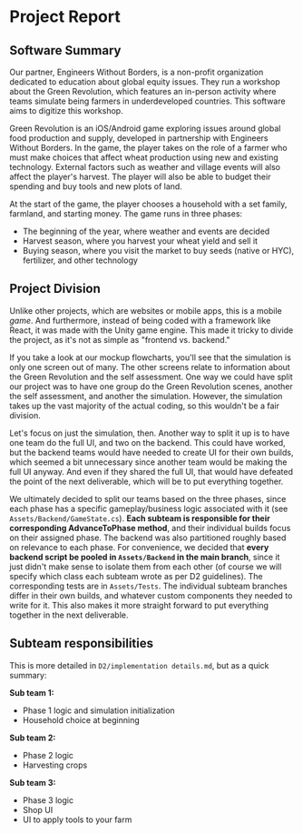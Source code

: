 # Project Report

## Software Summary
Our partner, Engineers Without Borders, is a non-profit organization dedicated to education about global equity issues. They run a workshop about the Green Revolution, which features an in-person activity where teams simulate being farmers in underdeveloped countries. This software aims to digitize this workshop.

Green Revolution is an iOS/Android game exploring issues around global food production and supply, developed in partnership with Engineers Without Borders. In the game, the player takes on the role of a farmer who must make choices that affect wheat production using new and existing technology. External factors such as weather and village events will also affect the player's harvest. The player will also be able to budget their spending and buy tools and new plots of land.

At the start of the game, the player chooses a household with a set family, farmland, and starting money. The game runs in three phases:
- The beginning of the year, where weather and events are decided
- Harvest season, where you harvest your wheat yield and sell it
- Buying season, where you visit the market to buy seeds (native or HYC), fertilizer, and other technology

## Project Division
Unlike other projects, which are websites or mobile apps, this is a mobile *game*. And furthermore, instead of being coded with a framework like React, it was made with the Unity game engine. This made it tricky to divide the project, as it's not as simple as "frontend vs. backend."

If you take a look at our mockup flowcharts, you'll see that the simulation is only one screen out of many. The other screens relate to information about the Green Revolution and the self assessment. One way we could have split our project was to have one group do the Green Revolution scenes, another the self assessment, and another the simulation. However, the simulation takes up the vast majority of the actual coding, so this wouldn't be a fair division.

Let's focus on just the simulation, then. Another way to split it up is to have one team do the full UI, and two on the backend. This could have worked, but the backend teams would have needed to create UI for their own builds, which seemed a bit unnecessary since another team would be making the full UI anyway. And even if they shared the full UI, that would have defeated the point of the next deliverable, which will be to put everything together.

We ultimately decided to split our teams based on the three phases, since each phase has a specific gameplay/business logic associated with it (see `Assets/Backend/GameState.cs`). **Each subteam is responsible for their corresponding AdvanceToPhase method**, and their individual builds focus on their assigned phase. The backend was also partitioned roughly based on relevance to each phase. For convenience, we decided that **every backend script be pooled in `Assets/Backend` in the main branch**, since it just didn't make sense to isolate them from each other (of course we will specify which class each subteam wrote as per D2 guidelines). The corresponding tests are in `Assets/Tests`. The individual subteam branches differ in their own builds, and whatever custom components they needed to write for it. This also makes it more straight forward to put everything together in the next deliverable.

## Subteam responsibilities
This is more detailed in `D2/implementation details.md`, but as a quick summary:

**Sub team 1:**
- Phase 1 logic and simulation initialization
- Household choice at beginning

**Sub team 2:**
- Phase 2 logic
- Harvesting crops

**Sub team 3:**
- Phase 3 logic
- Shop UI
- UI to apply tools to your farm